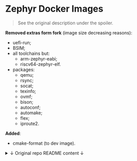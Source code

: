 # Zephyr Docker Images

> See the original description under the spoiler.

**Removed extras form fork** (image size decreasing reasons):

- uefi-run;
- BSIM;
- all toolchains but:
  - arm-zephyr-eabi;
  - riscv64-zephyr-elf.
- packages:
  - qemu;
  - rsync;
  - socat;
  - texinfo;
  - ovmf;
  - bison;
  - autoconf;
  - automake;
  - flex;
  - iproute2.

**Added**:

- cmake-format (to dev image).

<details>

<summary>↓ Original repo README content ↓</summary>

# Zephyr Docker Images

This repository contains the Dockerfiles for the following images:

- **CI Image (_ci_):** contains only the minimal set of software needed for CI operation.
- **Developer Image (_zephyr-build_):** includes additional tools that can be useful for Zephyr
  development.

## Developer Docker Image

### Overview

The Developer docker image includes all tools included in the CI image as well as the additional
tools that can be useful for Zephyr development, such as the VNC server for testing display sample
applications.

These images include the [Zephyr SDK](https://github.com/zephyrproject-rtos/sdk-ng), which supports
building most Zephyr targets.

### Installation

#### Using Pre-built Developer Docker Image

The pre-built developer docker image is available on both GitHub Container Registry (`ghcr.io`) and
DockerHub (`docker.io`).

**GitHub Container Registry (`ghcr.io`)**

```
docker run -ti -v $HOME/Work/zephyrproject:/workdir \
           ghcr.io/zephyrproject-rtos/zephyr-build:latest
```

**DockerHub (`docker.io`)**

```
docker run -ti -v $HOME/Work/zephyrproject:/workdir \
           docker.io/zephyrprojectrtos/zephyr-build:latest
```

#### Building Developer Docker Image

The developer docker image can be built using the following command:

```
docker build -f Dockerfile.user --build-arg UID=$(id -u) --build-arg GID=$(id -g) -t zephyr-build:v<tag> .
```

It can be used for building Zephyr samples and tests by mounting the Zephyr workspace into it:

```
docker run -ti -v <path to zephyr workspace>:/workdir zephyr-build:v<tag>
```

### Usage

#### Building a sample application

Follow the steps below to build and run a sample application:

```
west build -b qemu_x86 samples/hello_world
west build -t run
```

#### Building display sample applications

It is possible to build and run the _native POSIX_ sample applications that produce display outputs
by connecting to the Docker instance using a VNC client.

In order to allow the VNC client to connect to the Docker instance, the port 5900 needs to be
forwarded to the host:

```
docker run -ti -p 5900:5900 -v <path to zephyr workspace>:/workdir zephyr-build:v<tag>
```

Follow the steps below to build a display sample application for the _native POSIX_ board:

```
west build -b native_posix samples/display/cfb
west build -t run
```

The application display output can be observed by connecting a VNC client to _localhost_ at the
port _5900_. The default VNC password is _zephyr_.

On a Ubuntu host, this can be done by running the following command:

```
vncviewer localhost:5900
```

</details>

